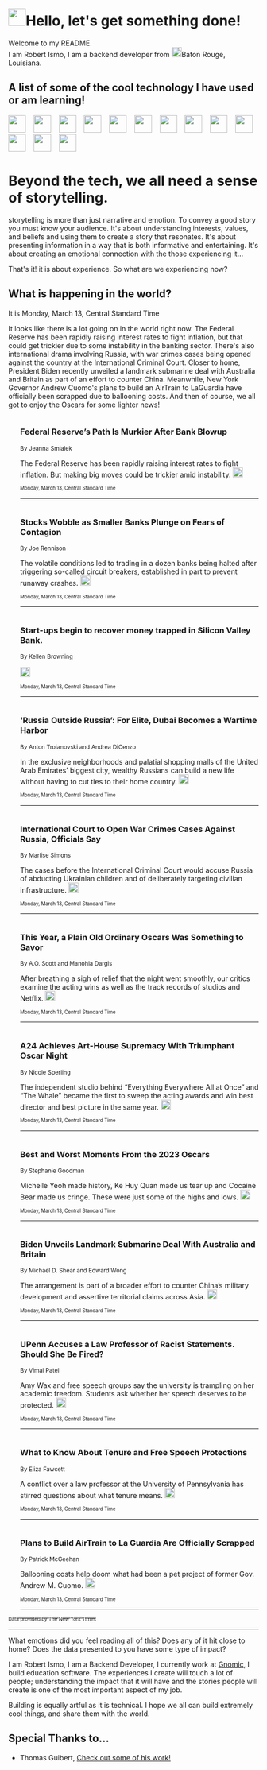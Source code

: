 <h1><img src="https://emojis.slackmojis.com/emojis/images/1643514375/3493/hot-coffee.gif?1643514375" width="35"/>Hello, let's get something done!</h1>

<p>Welcome to my README.<br/>
I am Robert Ismo, I am a backend developer from <img src="https://emojis.slackmojis.com/emojis/images/1638395689/50435/moulin_rouge.png?1638395689" width="20"/>Baton Rouge, Louisiana.</p>
<h2>A list of some of the cool technology I have used or am learning!</h2>
<p>
<img src="https://emojis.slackmojis.com/emojis/images/1643516091/21142/meow_bongotap.gif?1643516091" width="35" alt="">
<img src="https://img.shields.io/badge/Favorite%20Frontend%20Framework-SvelteKit-f83903" alt="">
<img src="https://img.shields.io/badge/Second%20Favorite-Vue-40b581" alt="">
<img src="https://img.shields.io/badge/Most%20Used%20Runtime-Nodejs-78b061" alt="">
<img src="https://emojis.slackmojis.com/emojis/images/1643517416/34482/fire.gif?1643517416" width="35" alt="">
<img src="https://img.shields.io/badge/Javascript%20But%20Better-Typescript-0078ca" alt="">
<img src="https://img.shields.io/badge/Favorite%20Language-Elixir-3e244d" alt="">
<img src="https://img.shields.io/badge/Containerize%20Everything-Docker-6ac9ef" alt="">
<img src="https://emojis.slackmojis.com/emojis/images/1643514596/5999/meow_party.gif?1643514596" width="35" alt="">
<img src="https://img.shields.io/badge/API%20Love%20Language-Graphql-de32a5" alt="">
<img src="https://img.shields.io/badge/Our%20Favorite%20Version%20Controller-Git-e94f33" alt="">
<img src="https://img.shields.io/badge/Favorite%20Database-Redis-d42d1d" alt="">
<img src="https://emojis.slackmojis.com/emojis/images/1643514559/5584/deployparrot.gif?1643514559" width="35" alt="">
<img src="https://img.shields.io/badge/Container%20Interstate-RabbitMQ-f66200" alt="">
<img src="https://img.shields.io/badge/Gotta%20Learn-Kubernetes-316adf" alt="">
<img src="https://img.shields.io/badge/Really%20Mature%20Now-WASM-654fef" alt="">
<img src="https://emojis.slackmojis.com/emojis/images/1666642497/61942/dance_vibe.gif?1666642497" width="35" alt="">
<img src="https://img.shields.io/badge/For%20My%20M1-ARM64-657d96" alt="">
<img src="https://img.shields.io/badge/Loving%20This%20So%20Much-TailwindCSS-17bcb5" alt="">
<img src="https://img.shields.io/badge/Cool%20Build%20Tool-Vite-f9cb24" alt="">
<img src="https://emojis.slackmojis.com/emojis/images/1669231376/62819/working-on-it.gif?1669231376" width="35" alt="">
<img src="https://img.shields.io/badge/Fun%20and%20Easy%20Database-MongoDB-5f8c49" alt="">
<img src="https://img.shields.io/badge/JS%20Life%20Support-NPM-c73737" alt="">
<img src="https://img.shields.io/badge/I%20Liked%20It-DynamoDB-0073b9" alt="">
<img src="https://emojis.slackmojis.com/emojis/images/1643514045/46/question.gif?1643514045" width="35" alt="">
<img src="https://img.shields.io/badge/cool-React-60d6f9" alt="">
<img src="https://img.shields.io/badge/Future%20Big%20Project-Lambda-f37e00" alt="">
<img src="https://img.shields.io/badge/NPM%20But%20Better-PNPM-f1aa07" alt="">
<img src="https://emojis.slackmojis.com/emojis/images/1643514943/9662/fbwow.gif?1643514943" width="35" alt="">
<img src="https://img.shields.io/badge/First%20Language-C-662079" alt="">
<img src="https://img.shields.io/badge/Where%20I%20Deploy%20Frontend-Vercel-000000" alt="">
<img src="https://img.shields.io/badge/Who%20Does%20not%20Want%20an%20App-Swift-f9492a" alt="">
<img src="https://emojis.slackmojis.com/emojis/images/1643514058/151/javascript.png?1643514058" width="35" alt="">
<img src="https://img.shields.io/badge/cool-Python-fbd542" alt="">
<img src="https://img.shields.io/badge/Favorite%20Something-Stripe-656cdc" alt="">
<img src="https://img.shields.io/badge/Of%20Course-HTML5-ed6327" alt="">
<img src="https://emojis.slackmojis.com/emojis/images/1660415405/60731/bomb.gif?1660415405" width="35" alt="">
<img src="https://img.shields.io/badge/hate-CSS-2964ec" alt="">
<img src="https://img.shields.io/badge/Learning-CircleCI-141215" alt="">
<img src="https://img.shields.io/badge/Learning-Rust-fbbb3b" alt="">
<img src="https://emojis.slackmojis.com/emojis/images/1660415397/60712/writing-hand.gif?1660415397" width="35" alt="">
<img src="https://img.shields.io/badge/Dev%20Browser%20of%20Choice-Firefox-cc4e26" alt="">
<img src="https://img.shields.io/badge/Recoverying%20From%20Windows-UNIX-1781e3" alt="">
<img src="https://img.shields.io/badge/LOVE-LogSeq-90c1c2" alt="">
<img src="https://emojis.slackmojis.com/emojis/images/1643514066/223/kirby.gif?1643514066" width="35" alt="">
<img src="https://img.shields.io/badge/Daily%20Driver-MacOS-e6e6e8" alt="">
<img src="https://img.shields.io/badge/Git%20Server-Github-000000" alt="">
<img src="https://img.shields.io/badge/enjoyable-EC2-f17428" alt="">
<img src="https://emojis.slackmojis.com/emojis/images/1643514239/2069/excited.gif?1643514239" width="35" alt="">
</p>
<h1>Beyond the tech, we all need a sense of storytelling.</h1>
<p>storytelling is more than just narrative and emotion. To convey a good story you must know your audience. It's about understanding interests, values, and beliefs and using them to create a story that resonates. It's about presenting information in a way that is both informative and entertaining. It's about creating an emotional connection with the those experiencing it...</p>
<p>That's it! it is about experience. So what are we experiencing now?</p>
<h2>What is happening in the world?</h2>
<p>It is Monday, March 13, Central Standard Time</p>
<p>
It looks like there is a lot going on in the world right now. The Federal Reserve has been rapidly raising interest rates to fight inflation, but that could get trickier due to some instability in the banking sector. There&#39;s also international drama involving Russia, with war crimes cases being opened against the country at the International Criminal Court. Closer to home, President Biden recently unveiled a landmark submarine deal with Australia and Britain as part of an effort to counter China. Meanwhile, New York Governor Andrew Cuomo&#39;s plans to build an AirTrain to LaGuardia have officially been scrapped due to ballooning costs. And then of course, we all got to enjoy the Oscars for some lighter news!</p>
<ol>
<img src="https://img.shields.io/badge/-business-blue" alt="">
<h3>Federal Reserve’s Path Is Murkier After Bank Blowup</h3>
<sub>By Jeanna Smialek</sub>
<p>The Federal Reserve has been rapidly raising interest rates to fight inflation. But making big moves could be trickier amid instability.  <a href="https://nyti.ms/3Fl43l7"><img src="https://developer.nytimes.com/files/poweredby_nytimes_30b.png?v=1583354208352" height="20"></a></p>
<sub><sub>Monday, March 13, Central Standard Time</sub></sub>
<hr/>
<img src="https://img.shields.io/badge/-business-blue" alt="">
<h3>Stocks Wobble as Smaller Banks Plunge on Fears of Contagion</h3>
<sub>By Joe Rennison</sub>
<p>The volatile conditions led to trading in a dozen banks being halted after triggering so-called circuit breakers, established in part to prevent runaway crashes.  <a href="https://nyti.ms/426i1B5"><img src="https://developer.nytimes.com/files/poweredby_nytimes_30b.png?v=1583354208352" height="20"></a></p>
<sub><sub>Monday, March 13, Central Standard Time</sub></sub>
<hr/>
<img src="https://img.shields.io/badge/-business-blue" alt="">
<h3>Start-ups begin to recover money trapped in Silicon Valley Bank.</h3>
<sub>By Kellen Browning</sub>
<p>  <a href="https://nyti.ms/3Fl6zYi"><img src="https://developer.nytimes.com/files/poweredby_nytimes_30b.png?v=1583354208352" height="20"></a></p>
<sub><sub>Monday, March 13, Central Standard Time</sub></sub>
<hr/>
<img src="https://img.shields.io/badge/-world-blue" alt="">
<h3>‘Russia Outside Russia’: For Elite, Dubai Becomes a Wartime Harbor</h3>
<sub>By Anton Troianovski and Andrea DiCenzo</sub>
<p>In the exclusive neighborhoods and palatial shopping malls of the United Arab Emirates’ biggest city, wealthy Russians can build a new life without having to cut ties to their home country.  <a href="https://nyti.ms/3J8vhfT"><img src="https://developer.nytimes.com/files/poweredby_nytimes_30b.png?v=1583354208352" height="20"></a></p>
<sub><sub>Monday, March 13, Central Standard Time</sub></sub>
<hr/>
<img src="https://img.shields.io/badge/-world-blue" alt="">
<h3>International Court to Open War Crimes Cases Against Russia, Officials Say</h3>
<sub>By Marlise Simons</sub>
<p>The cases before the International Criminal Court would accuse Russia of abducting Ukrainian children and of deliberately targeting civilian infrastructure.  <a href="https://nyti.ms/3LjeSYr"><img src="https://developer.nytimes.com/files/poweredby_nytimes_30b.png?v=1583354208352" height="20"></a></p>
<sub><sub>Monday, March 13, Central Standard Time</sub></sub>
<hr/>
<img src="https://img.shields.io/badge/-movies-blue" alt="">
<h3>This Year, a Plain Old Ordinary Oscars Was Something to Savor</h3>
<sub>By A.O. Scott and Manohla Dargis</sub>
<p>After breathing a sigh of relief that the night went smoothly, our critics examine the acting wins as well as the track records of studios and Netflix.  <a href="https://nyti.ms/3YOJaWe"><img src="https://developer.nytimes.com/files/poweredby_nytimes_30b.png?v=1583354208352" height="20"></a></p>
<sub><sub>Monday, March 13, Central Standard Time</sub></sub>
<hr/>
<img src="https://img.shields.io/badge/-business-blue" alt="">
<h3>A24 Achieves Art-House Supremacy With Triumphant Oscar Night</h3>
<sub>By Nicole Sperling</sub>
<p>The independent studio behind “Everything Everywhere All at Once” and “The Whale” became the first to sweep the acting awards and win best director and best picture in the same year.  <a href="https://nyti.ms/3TeCM9F"><img src="https://developer.nytimes.com/files/poweredby_nytimes_30b.png?v=1583354208352" height="20"></a></p>
<sub><sub>Monday, March 13, Central Standard Time</sub></sub>
<hr/>
<img src="https://img.shields.io/badge/-movies-blue" alt="">
<h3>Best and Worst Moments From the 2023 Oscars</h3>
<sub>By Stephanie Goodman</sub>
<p>Michelle Yeoh made history, Ke Huy Quan made us tear up and Cocaine Bear made us cringe. These were just some of the highs and lows.  <a href="https://nyti.ms/3Jchk0j"><img src="https://developer.nytimes.com/files/poweredby_nytimes_30b.png?v=1583354208352" height="20"></a></p>
<sub><sub>Monday, March 13, Central Standard Time</sub></sub>
<hr/>
<img src="https://img.shields.io/badge/-us-blue" alt="">
<h3>Biden Unveils Landmark Submarine Deal With Australia and Britain</h3>
<sub>By Michael D. Shear and Edward Wong</sub>
<p>The arrangement is part of a broader effort to counter China’s military development and assertive territorial claims across Asia.  <a href="https://nyti.ms/3JBnpoH"><img src="https://developer.nytimes.com/files/poweredby_nytimes_30b.png?v=1583354208352" height="20"></a></p>
<sub><sub>Monday, March 13, Central Standard Time</sub></sub>
<hr/>
<img src="https://img.shields.io/badge/-us-blue" alt="">
<h3>UPenn Accuses a Law Professor of Racist Statements. Should She Be Fired?</h3>
<sub>By Vimal Patel</sub>
<p>Amy Wax and free speech groups say the university is trampling on her academic freedom. Students ask whether her speech deserves to be protected.  <a href="https://nyti.ms/3Lfuxbt"><img src="https://developer.nytimes.com/files/poweredby_nytimes_30b.png?v=1583354208352" height="20"></a></p>
<sub><sub>Monday, March 13, Central Standard Time</sub></sub>
<hr/>
<img src="https://img.shields.io/badge/-us-blue" alt="">
<h3>What to Know About Tenure and Free Speech Protections</h3>
<sub>By Eliza Fawcett</sub>
<p>A conflict over a law professor at the University of Pennsylvania has stirred questions about what tenure means.  <a href="https://nyti.ms/3mQ99iC"><img src="https://developer.nytimes.com/files/poweredby_nytimes_30b.png?v=1583354208352" height="20"></a></p>
<sub><sub>Monday, March 13, Central Standard Time</sub></sub>
<hr/>
<img src="https://img.shields.io/badge/-nyregion-blue" alt="">
<h3>Plans to Build AirTrain to La Guardia Are Officially Scrapped</h3>
<sub>By Patrick McGeehan</sub>
<p>Ballooning costs help doom what had been a pet project of former Gov. Andrew M. Cuomo.  <a href="https://nyti.ms/3YKalkQ"><img src="https://developer.nytimes.com/files/poweredby_nytimes_30b.png?v=1583354208352" height="20"></a></p>
<sub><sub>Monday, March 13, Central Standard Time</sub></sub>
<hr/>
</ol>
<a href="https://developer.nytimes.com"><sub><sub>Data provided by The New York Times</sub></sub></a>
<hr/>
<p>What emotions did you feel reading all of this? Does any of it hit close to home? Does the data presented to you have some type of impact?</p>
<p>I am Robert Ismo, I am a Backend Developer, I currently work at <a href="https://gnomic.education/">Gnomic</a>, I build education software. The experiences I create will touch a lot of people; understanding the impact that it will have and the stories people will create is one of the most important aspect of my job.</p>
<p>Building is equally artful as it is technical. I hope we all can build extremely cool things, and share them with the world.</p>
<h2>Special Thanks to...</h2>
<ul>
<li>Thomas Guibert, <a href="https://github.com/thmsgbrt/thmsgbrt">Check out some of his work!</a></li>
</ul>